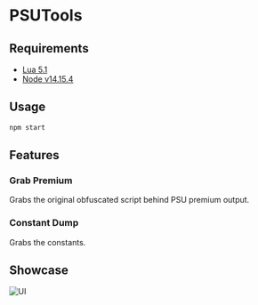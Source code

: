 # PSUTools

## Requirements
* [Lua 5.1](https://www.lua.org/)
* [Node v14.15.4](https://nodejs.org/en/)

## Usage
```bash
npm start
```

## Features

### Grab Premium
Grabs the original obfuscated script behind PSU premium output.

### Constant Dump
Grabs the constants.

## Showcase

![UI](https://cdn.discordapp.com/attachments/814087341710376990/850137189173690408/unknown.png)